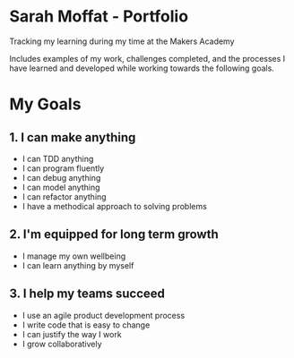# Sarah Moffat - Portfolio
Tracking my learning during my time at the Makers Academy

Includes examples of my work, challenges completed, and the processes I have learned and developed while working towards the following goals.

# My Goals

## 1. I can make anything
- I can TDD anything
- I can program fluently
- I can debug anything
- I can model anything
- I can refactor anything
- I have a methodical approach to solving problems

## 2. I'm equipped for long term growth
- I manage my own wellbeing
- I can learn anything by myself

## 3. I help my teams succeed
- I use an agile product development process
- I write code that is easy to change
- I can justify the way I work
- I grow collaboratively
